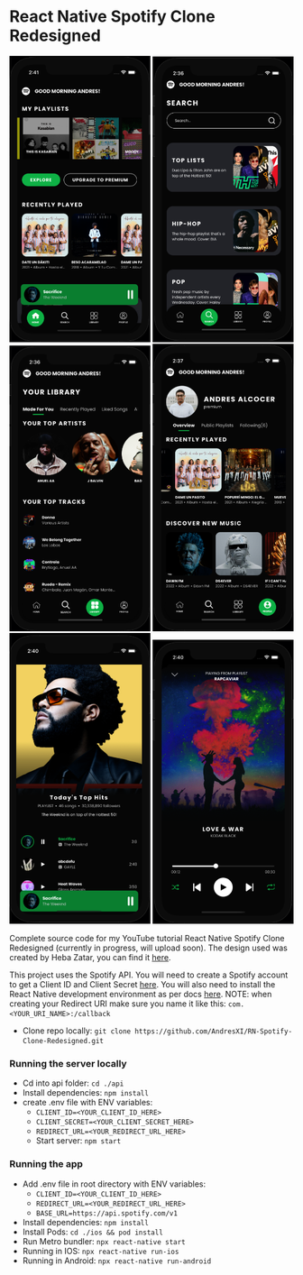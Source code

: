 # React Native Spotify Clone Redesigned

<!-- <img src="https://firebasestorage.googleapis.com/v0/b/senor-cocktails.appspot.com/o/spotify-demo.gif?alt=media&token=b81059a2-eafa-4d38-9996-2b550633eb27" heigth=300 width=300 /> -->

<img src="https://github.com/AndresXI/RN-Spotify-Clone-Redesigned/blob/main/screenshots/home.png?raw=true" width=250 /> <img src="https://github.com/AndresXI/RN-Spotify-Clone-Redesigned/blob/main/screenshots/search.png?raw=true" width=250 /> <img src="https://github.com/AndresXI/RN-Spotify-Clone-Redesigned/blob/main/screenshots/library.png?raw=true" width=250 /> <img src="https://github.com/AndresXI/RN-Spotify-Clone-Redesigned/blob/main/screenshots/profile.png?raw=true" width=250 /> <img src="https://github.com/AndresXI/RN-Spotify-Clone-Redesigned/blob/main/screenshots/artist.png?raw=true" width=250 /> <img src="https://github.com/AndresXI/RN-Spotify-Clone-Redesigned/blob/main/screenshots/track-player.png?raw=true" width=250 />

Complete source code for my YouTube tutorial React Native Spotify Clone Redesigned (currently in progress, will upload soon). The design used was created by Heba Zatar, you can find it [here](https://www.behance.net/gallery/110213585/SPOTIFY-REDESIGN-UIUX-DESIGN-FREE?tracking_source=).

This project uses the Spotify API. You will need to create a Spotify account to get a Client ID and Client Secret [here](https://developer.spotify.com/dashboard/). You will also need to install the React Native development environment as per docs [here](https://reactnative.dev/docs/0.65/environment-setup).
NOTE: when creating your Redirect URI make sure you name it like this: `com.<YOUR_URI_NAME>:/callback`

- Clone repo locally: `git clone https://github.com/AndresXI/RN-Spotify-Clone-Redesigned.git`

### Running the server locally

- Cd into api folder: `cd ./api`
- Install dependencies: `npm install`
- create .env file with ENV variables:
  - `CLIENT_ID=<YOUR_CLIENT_ID_HERE>`
  - `CLIENT_SECRET=<YOUR_CLIENT_SECRET_HERE>`
  - `REDIRECT_URL=<YOUR_REDIRECT_URL_HERE>`
  - Start server: `npm start`

### Running the app

- Add .env file in root directory with ENV variables:
  - `CLIENT_ID=<YOUR_CLIENT_ID_HERE>`
  - `REDIRECT_URL=<YOUR_REDIRECT_URL_HERE>`
  - `BASE_URL=https://api.spotify.com/v1`
- Install dependencies: `npm install`
- Install Pods: `cd ./ios && pod install`
- Run Metro bundler: `npx react-native start`
- Running in IOS: `npx react-native run-ios`
- Running in Android: `npx react-native run-android`
